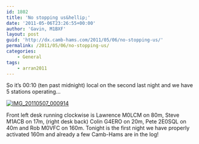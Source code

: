 ```yaml
---
id: 1802
title: 'No stopping us&hellip;'
date: '2011-05-06T23:26:55+00:00'
author: 'Gavin, M1BXF'
layout: post
guid: 'http://dx.camb-hams.com/2011/05/06/no-stopping-us/'
permalink: /2011/05/06/no-stopping-us/
categories:
    - General
tags:
    - arran2011
---
```


So it’s 00:10 (ten past midnight) local on the second last night and we have 5 stations operating…

[![IMG_20110507_000914](http://dx.camb-hams.com/wp-content/uploads/2011/05/IMG_20110507_000914_thumb.jpg "IMG_20110507_000914")](http://dx.camb-hams.com/wp-content/uploads/2011/05/IMG_20110507_000914.jpg)

Front left desk running clockwise is Lawrence M0LCM on 80m, Steve M1ACB on 17m, (right desk back) Colin G4ERO on 20m, Pete 2E0SQL on 40m and Rob M0VFC on 160m. Tonight is the first night we have properly activated 160m and already a few Camb-Hams are in the log!